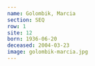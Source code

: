 ```yaml
---
name: Golombik, Marcia
section: SEQ
row: 1
site: 12
born: 1936-06-20
deceased: 2004-03-23
image: golombik-marcia.jpg
---
```

